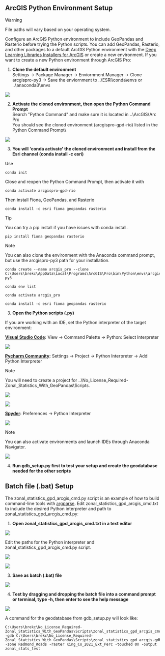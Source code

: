 ## ArcGIS Python Environment Setup

> [!WARNING]
> File paths will vary based on your operating system.

Configure an ArcGIS Python environment to include GeoPandas and Rasterio before trying the Python scripts. You can add GeoPandas, Rasterio, and other packages to a default ArcGIS Python environment with the [Deep Learning Libraries Installers for ArcGIS](https://github.com/Esri/deep-learning-frameworks) or create a new environment. If you want to create a new Python environment through ArcGIS Pro:

1. **Clone the default environment**\
Settings &rarr; Package Manager &rarr; Enviornment Manager &rarr; Clone arcgispro-py3 &rarr; Save the enviornment to ..\ESRI\conda\envs or ..\anaconda3\envs

![](/Scripts/ArcGIS_Env_Setup/Clone_Env.png)

2. **Activate the cloned environment, then open the Python Command Prompt**\
Search "Python Command" and make sure it is located in ..\ArcGIS\Arc Pro\
You should see the cloned environment (arcgispro-gpd-rio) listed in the Python Command Prompt\

![](/Scripts/ArcGIS_Env_Setup/Add_Packages.png)


3. **You will 'conda activate' the cloned environment and install from the Esri channel (conda install -c esri)**

Use

```
conda init
```

Close and reopen the Python Command Prompt, then activate it with

```
conda activate arcgispro-gpd-rio
```

Then install Fiona, GeoPandas, and Rasterio

```
conda install -c esri fiona geopandas rasterio
```

> [!Tip]
> You can try a pip install if you have issues with conda install.

```
pip install fiona geopandas rasterio
```

> [!Note]
> You can also clone the environment with the Anaconda command prompt, but use the arcgispro-py3 path for your installation.   

```
conda create --name arcgis_pro --clone C:\Users\brekc\AppData\Local\Programs\ArcGIS\Pro\bin\Python\envs\arcgispro-py3
```

```
conda env list
```

```
conda activate arcgis_pro
```

```
conda install -c esri fiona geopandas rasterio
```

3. **Open the Python scripts (.py)**

If you are working with an IDE, set the Python interpreter of the target environment:

**[Visual Studio Code](https://code.visualstudio.com/docs/python/python-tutorial):** View &rarr; Command Palette &rarr; Python: Select Interpreter

![](/Scripts/ArcGIS_Env_Setup/VS_Code_Python_Interp.png)

**[Pycharm Community](https://www.jetbrains.com/help/pycharm/configuring-python-interpreter.html#):** Settings &rarr; Project &rarr; Python Interpreter &rarr; Add Python Interpreter
> [!NOTE]
> You will need to create a project for ..\No_License_Required-Zonal_Statistics_With_GeoPandas\Scripts.

![](/Scripts/ArcGIS_Env_Setup/PyCharm_Python_Interp.png)

![](/Scripts/ArcGIS_Env_Setup/PyCharm_Python_Interp_2.png)

**[Spyder](https://docs.spyder-ide.org/current/faq.html):** Preferences &rarr; Python Interpreter

![](/Scripts/ArcGIS_Env_Setup/Spyder_Python_Interp.png)

> [!NOTE]
> You can also activate environments and launch IDEs through Anaconda Navigator.

![](/Scripts/ArcGIS_Env_Setup/Conda_Nav_IDEs.png)

4. **Run gdb_setup.py first to test your setup and create the geodatabase needed for the other scripts**
   
## Batch file (.bat) Setup

The zonal_statistics_gpd_arcgis_cmd.py script is an example of how to build command-line tools with [argparse](https://docs.python.org/3/library/argparse.html). Edit zonal_statistics_gpd_arcgis_cmd.txt to include the desired Python interpreter and path to zonal_statistics_gpd_arcgis_cmd.py:

1. **Open zonal_statistics_gpd_arcgis_cmd.txt in a text editor**

![](/Scripts/ArcGIS_Env_Setup/Txt_to_Bat_1.png)

Edit the paths for the Python interpreter and zonal_statistics_gpd_arcgis_cmd.py script.

![](/Scripts/ArcGIS_Env_Setup/Txt_to_Bat_2.png)

![](/Scripts/ArcGIS_Env_Setup/Txt_to_Bat_3.png)
   
3. **Save as batch (.bat) file**

![](/Scripts/ArcGIS_Env_Setup/Txt_to_Bat_4.png)
   
4. **Test by dragging and dropping the batch file into a command prompt or terminal, type -h, then enter to see the help message** 

![](/Scripts/ArcGIS_Env_Setup/CMD_Help.png)

A command for the geodatabase from gdb_setup.py will look like:

```
C:\Users\brekc\No_License_Required-Zonal_Statistics_With_GeoPandas\Scripts\zonal_statistics_gpd_arcgis_cmd.bat -gdb C:\Users\brekc\No_License_Required-Zonal_Statistics_With_GeoPandas\Scripts\zonal_statistics_gpd_arcgis.gdb -zone Redmond_Roads -raster King_Co_2021_Ext_Perc -touched On -output zonal_stats_test
``` 
